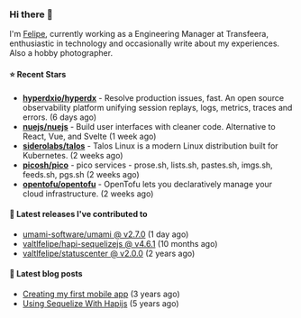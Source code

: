 ### Hi there 👋

I'm [Felipe](https://felipe.im), currently working as a Engineering Manager at Transfeera, enthusiastic in technology and occasionally write about my experiences. Also a hobby photographer.

#### ⭐ Recent Stars
- **[hyperdxio/hyperdx](https://github.com/hyperdxio/hyperdx)** - Resolve production issues, fast. An open source observability platform unifying session replays, logs, metrics, traces and errors. (6 days ago)
- **[nuejs/nuejs](https://github.com/nuejs/nuejs)** - Build user interfaces with cleaner code. Alternative to React, Vue, and Svelte (1 week ago)
- **[siderolabs/talos](https://github.com/siderolabs/talos)** - Talos Linux is a modern Linux distribution built for Kubernetes. (2 weeks ago)
- **[picosh/pico](https://github.com/picosh/pico)** - pico services - prose.sh, lists.sh, pastes.sh, imgs.sh, feeds.sh, pgs.sh (2 weeks ago)
- **[opentofu/opentofu](https://github.com/opentofu/opentofu)** - OpenTofu lets you declaratively manage your cloud infrastructure. (2 weeks ago)

#### 🚀 Latest releases I've contributed to


- [umami-software/umami @ v2.7.0](https://github.com/umami-software/umami/releases/tag/v2.7.0) (1 day ago)
- [valtlfelipe/hapi-sequelizejs @ v4.6.1](https://github.com/valtlfelipe/hapi-sequelizejs/releases/tag/v4.6.1) (10 months ago)
- [valtlfelipe/statuscenter @ v2.0.0](https://github.com/valtlfelipe/statuscenter/releases/tag/v2.0.0) (2 years ago)

#### 📄 Latest blog posts
- [Creating my first mobile app](https://felipe.im/posts/creating-my-first-mobile-app/) (3 years ago)
- [Using Sequelize With Hapijs](https://felipe.im/posts/using-sequelize-with-hapijs/) (5 years ago)